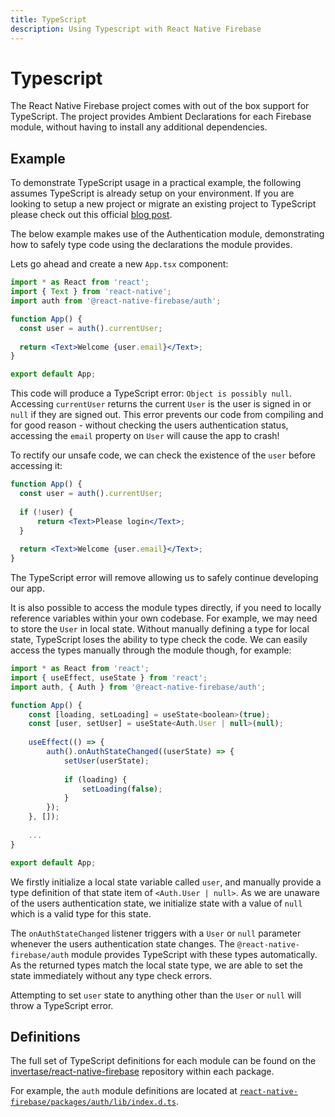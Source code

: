 ```yaml
---
title: TypeScript
description: Using Typescript with React Native Firebase
---
```


# Typescript

The React Native Firebase project comes with out of the box support for TypeScript. The project provides
Ambient Declarations for each Firebase module, without having to install any additional dependencies.

## Example

To demonstrate TypeScript usage in a practical example, the following assumes TypeScript is already setup on your environment.
If you are looking to setup a new project or migrate an existing project to TypeScript please check out this official [blog post](https://facebook.github.io/react-native/blog/2018/05/07/using-typescript-with-react-native).

The below example makes use of the <Anchor version="v6" group="admob" href="/">Authentication</Anchor> module, demonstrating 
how to safely type code using the declarations the module provides.

Lets go ahead and create a new `App.tsx` component:

```jsx
import * as React from 'react';
import { Text } from 'react-native';
import auth from '@react-native-firebase/auth';

function App() {
  const user = auth().currentUser;
  
  return <Text>Welcome {user.email}</Text>;
}

export default App;
```

This code will produce a TypeScript error: `Object is possibly null`. Accessing `currentUser` returns the 
current <Anchor version="v6" group="auth" href="reference/user">`User`</Anchor> is the user is signed in or `null` if 
they are signed out. This error prevents our code from compiling and for good reason - without checking the users authentication
status, accessing the `email` property on `User` will cause the app to crash!

To rectify our unsafe code, we can check the existence of the `user` before accessing it:

```jsx
function App() {
  const user = auth().currentUser;
  
  if (!user) {
      return <Text>Please login</Text>;
  }
  
  return <Text>Welcome {user.email}</Text>;
}
```

The TypeScript error will remove allowing us to safely continue developing our app.

It is also possible to access the module types directly, if you need to locally reference variables within your own codebase.
For example, we may need to store the `User` in local state. Without manually defining a type for local state, TypeScript loses 
the ability to type check the code. We can easily access the types manually through the module though, for example:

``` jsx
import * as React from 'react';
import { useEffect, useState } from 'react';
import auth, { Auth } from '@react-native-firebase/auth';

function App() {
    const [loading, setLoading] = useState<boolean>(true);
    const [user, setUser] = useState<Auth.User | null>(null);
    
    useEffect(() => {
        auth().onAuthStateChanged((userState) => {
            setUser(userState);
            
            if (loading) {
                setLoading(false);
            }
        });
    }, []);
    
    ...
}

export default App;
```

We firstly initialize a local state variable called `user`, and manually provide a type definition of that state item
of `<Auth.User | null>`. As we are unaware of the users authentication state, we initialize state with a value of `null`
which is a valid type for this state.

 The `onAuthStateChanged` listener triggers with a `User` or `null` parameter whenever the users authentication state changes. The 
 `@react-native-firebase/auth` module provides TypeScript with these types automatically. As the returned types match 
 the local state type, we are able to set the state immediately without any type check errors.
 
 Attempting to set `user` state to anything other than the `User` or `null` will throw a TypeScript error.
 
 ## Definitions
 
 The full set of TypeScript definitions for each module can be found on the [invertase/react-native-firebase](https://github.com/invertase/react-native-firebase)
 repository within each package.
 
 For example, the `auth` module definitions are located at [`react-native-firebase/packages/auth/lib/index.d.ts`](https://github.com/invertase/react-native-firebase/blob/master/packages/auth/lib/index.d.ts).
